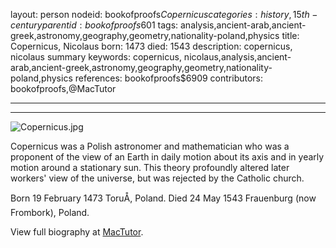 layout: person
nodeid: bookofproofs$Copernicus
categories: history,15th-century
parentid: bookofproofs$601
tags: analysis,ancient-arab,ancient-greek,astronomy,geography,geometry,nationality-poland,physics
title: Copernicus, Nicolaus
born: 1473
died: 1543
description: copernicus, nicolaus summary
keywords: copernicus, nicolaus,analysis,ancient-arab,ancient-greek,astronomy,geography,geometry,nationality-poland,physics
references: bookofproofs$6909
contributors: bookofproofs,@MacTutor

---


---

![Copernicus.jpg](https://github.com/bookofproofs/bookofproofs.github.io/blob/main/_sources/images/portraits/Copernicus.jpg?raw=true)

Copernicus was a Polish astronomer and mathematician who was a proponent of the view of an Earth in daily motion about its axis and in yearly motion around a stationary sun. This theory profoundly altered later workers' view of the universe, but was rejected by the Catholic church.

Born 19 February 1473 ToruÅ, Poland. Died 24 May 1543 Frauenburg (now Frombork), Poland.


View full biography at [MacTutor](https://mathshistory.st-andrews.ac.uk/Biographies/Copernicus/).